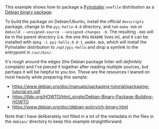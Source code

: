 This example shows how to package a [PyInstaller](https://pyinstaller.org/)
`onefile` distribution as a [Debian binary package](https://www.debian.org/doc/debian-policy/ch-binary.html).

To build the package on Debian/Ubuntu, install the official `devscripts`
package, change to the `pyi-hello-0.0` directory, and run `make deb` or
`debuild --unsigned-source --unsigned-changes -b`. The resulting `.deb` will be
in the parent directory (i.e. the one this `README` lives in), and it can be
installed with `dpkg -i pyi-hello_0.0-1_amd64.deb`, which will install the
PyInstaller distribution to `/opt/pyi-hello` and drop a symlink to the
entrypoint in `/usr/bin/`.

It's rough around the edges (the Debian package linter will *definitely*
complain) and I've pieced it together after reading multiple sources, but
perhaps it will be helpful to you too. These are the resources I leaned on most
heavily while preparing this sample:

* https://www.debian.org/doc/manuals/packaging-tutorial/packaging-tutorial.en.pdf
* https://tldp.org/HOWTO/html_single/Debian-Binary-Package-Building-HOWTO
* https://www.debian.org/doc/debian-policy/ch-binary.html

Note that I have deliberately _not_ filled in a lot of the metadata in the
files in the `debian/` directory to keep this example straightforward.
